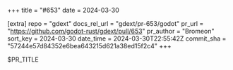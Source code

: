 +++
title = "#653"
date = 2024-03-30

[extra]
repo = "gdext"
docs_rel_url = "gdext/pr-653/godot"
pr_url = "https://github.com/godot-rust/gdext/pull/653"
pr_author = "Bromeon"
sort_key = 2024-03-30
date_time = 2024-03-30T22:55:42Z
commit_sha = "57244e57d84352e6bea643215d621a38ed15f2c4"
+++

$PR_TITLE
